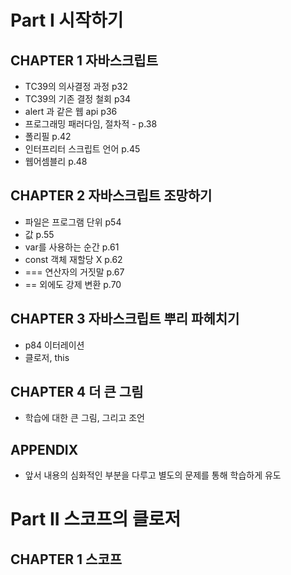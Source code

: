 # Part I 시작하기

## CHAPTER 1 자바스크립트

- TC39의 의사결정 과정 p32
- TC39의 기존 결정 철회 p34
- alert 과 같은 웹 api p36
- 프로그래밍 패러다임, 절차적 - p.38
- 폴리필 p.42
- 인터프리터 스크립트 언어 p.45
- 웹어셈블리 p.48

## CHAPTER 2 자바스크립트 조망하기

- 파일은 프로그램 단위 p54
- 값 p.55
- var를 사용하는 순간 p.61
- const 객체 재할당 X p.62
- === 연산자의 거짓말 p.67
- == 외에도 강제 변환 p.70

## CHAPTER 3 자바스크립트 뿌리 파헤치기

- p84 이터레이션
- 클로저, this

## CHAPTER 4 더 큰 그림

- 학습에 대한 큰 그림, 그리고 조언

## APPENDIX

- 앞서 내용의 심화적인 부분을 다루고 별도의 문제를 통해 학습하게 유도

# Part II 스코프의 클로저

## CHAPTER 1 스코프
